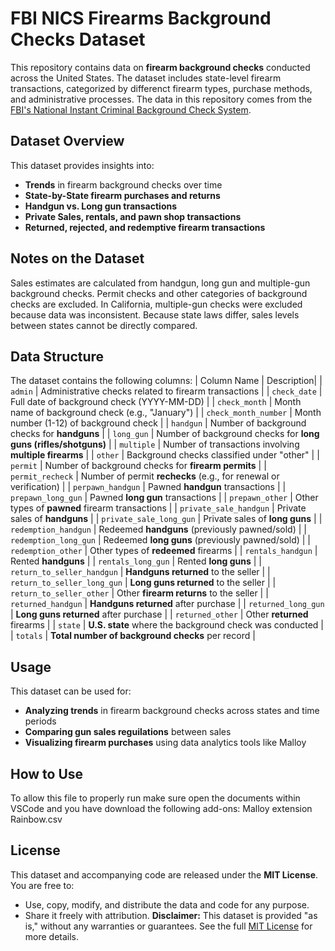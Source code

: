 # FBI NICS Firearms Background Checks Dataset
This repository contains data on **firearm background checks** conducted across the United States. The dataset includes state-level firearm transactions, categorized by differenct firearm types, purchase methods, and administrative processes.
The data in this repository comes from the [FBI's National Instant Criminal Background Check System](https://www.fbi.gov/about-us/cjis/nics).

## Dataset Overview
This dataset provides insights into:
- **Trends** in firearm background checks over time
- **State-by-State firearm purchases and returns**
- **Handgun vs. Long gun transactions**
- **Private Sales, rentals, and pawn shop transactions**
- **Returned, rejected, and redemptive firearm transactions**

## Notes on the Dataset
Sales estimates are calculated from handgun, long gun and multiple-gun background checks. Permit checks and other categories of background checks are excluded. In California, multiple-gun checks were excluded because data was inconsistent. Because state laws differ, sales levels between states cannot be directly compared.


## Data Structure
The dataset contains the following columns:
| Column Name             | Description|
| `admin`                 | Administrative checks related to firearm transactions |
| `check_date`            | Full date of background check (YYYY-MM-DD) |
| `check_month`           | Month name of background check (e.g., "January") |
| `check_month_number`    | Month number (1-12) of background check |
| `handgun`               | Number of background checks for **handguns** |
| `long_gun`              | Number of background checks for **long guns (rifles/shotguns)** |
| `multiple`              | Number of transactions involving **multiple firearms** |
| `other`                 | Background checks classified under "other" |
| `permit`                | Number of background checks for **firearm permits** |
| `permit_recheck`        | Number of permit **rechecks** (e.g., for renewal or verification) |
| `perpawn_handgun`       | Pawned **handgun** transactions |
| `prepawn_long_gun`      | Pawned **long gun** transactions |
| `prepawn_other`         | Other types of **pawned** firearm transactions |
| `private_sale_handgun`  | Private sales of **handguns** |
| `private_sale_long_gun` | Private sales of **long guns** |
| `redemption_handgun`    | Redeemed **handguns** (previously pawned/sold) |
| `redemption_long_gun`   | Redeemed **long guns** (previously pawned/sold) |
| `redemption_other`      | Other types of **redeemed** firearms |
| `rentals_handgun`       | Rented **handguns** |
| `rentals_long_gun`      | Rented **long guns** |
| `return_to_seller_handgun` | **Handguns returned** to the seller |
| `return_to_seller_long_gun` | **Long guns returned** to the seller |
| `return_to_seller_other` | Other **firearm returns** to the seller |
| `returned_handgun`      | **Handguns returned** after purchase |
| `returned_long_gun`     | **Long guns returned** after purchase |
| `returned_other`        | Other **returned** firearms |
| `state`                 | **U.S. state** where the background check was conducted |
| `totals`                | **Total number of background checks** per record |


## Usage
This dataset can be used for:
- **Analyzing trends** in firearm background checks across states and time periods
- **Comparing gun sales reguilations** between sales
- **Visualizing firearm purchases** using data analytics tools like Malloy

## How to Use
To allow this file to properly run make sure open the documents within VSCode and you have download the following add-ons:
Malloy extension
Rainbow.csv

## License
This dataset and accompanying code are released under the **MIT License**.
You are free to:
- Use, copy, modify, and distribute the data and code for any purpose.
- Share it freely with attribution.
**Disclaimer:** This dataset is provided "as is," without any warranties or guarantees. 
See the full [MIT License](LICENSE) for more details.


